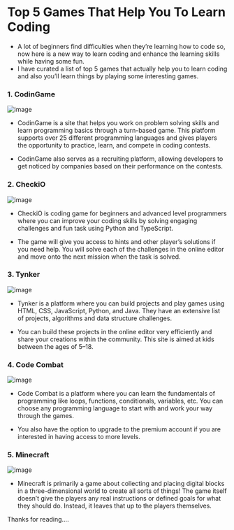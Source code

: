 # Top 5 Games That Help You To Learn Coding

- A lot of beginners find difficulties when they’re learning how to code so, now here is a new way to learn coding and enhance the learning skills while having some fun.
- I have curated a list of top 5 games that actually help you to learn coding and also you’ll learn things by playing some interesting games.

### 1. CodinGame

![image](https://user-images.githubusercontent.com/77694147/192474880-3f8c80f7-c2b7-433d-9635-cd90ef543b6c.png)


- CodinGame is a site that helps you work on problem solving skills and learn programming basics through a turn-based game. This platform supports over 25 different programming languages and gives players the opportunity to practice, learn, and compete in coding contests.

- CodinGame also serves as a recruiting platform, allowing developers to get noticed by companies based on their performance on the contests.

### 2. CheckiO

![image](https://user-images.githubusercontent.com/77694147/192474970-b835af66-71f5-4b8f-90ed-aed2fc484b03.png)

- CheckiO is coding game for beginners and advanced level programmers where you can improve your coding skills by solving engaging challenges and fun task using Python and TypeScript.

- The game will give you access to hints and other player’s solutions if you need help. You will solve each of the challenges in the online editor and move onto the next mission when the task is solved.

### 3. Tynker

![image](https://user-images.githubusercontent.com/77694147/192475063-72514272-1ed5-483f-b64c-62d133ff6162.png)

- Tynker is a platform where you can build projects and play games using HTML, CSS, JavaScript, Python, and Java. They have an extensive list of projects, algorithms and data structure challenges.

- You can build these projects in the online editor very efficiently and share your creations within the community. This site is aimed at kids between the ages of 5–18.

### 4. Code Combat

![image](https://user-images.githubusercontent.com/77694147/192475160-c3c7a55e-99ca-4a32-9423-97d71e049583.png)

- Code Combat is a platform where you can learn the fundamentals of programming like loops, functions, conditionals, variables, etc. You can choose any programming language to start with and work your way through the games.

- You also have the option to upgrade to the premium account if you are interested in having access to more levels.

### 5. Minecraft

![image](https://user-images.githubusercontent.com/77694147/192475242-a37e6f19-5d9a-4893-800a-85f2243ffd35.png)

- Minecraft is primarily a game about collecting and placing digital blocks in a three-dimensional world to create all sorts of things! The game itself doesn’t give the players any real instructions or defined goals for what they should do. Instead, it leaves that up to the players themselves.

Thanks for reading….
